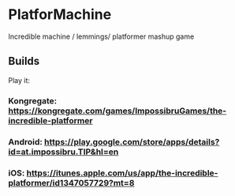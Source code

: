 # PlatforMachine
Incredible machine / lemmings/ platformer mashup game

## Builds

Play it:

### Kongregate: https://kongregate.com/games/ImpossibruGames/the-incredible-platformer
### Android: https://play.google.com/store/apps/details?id=at.impossibru.TIP&hl=en
### iOS: https://itunes.apple.com/us/app/the-incredible-platformer/id1347057729?mt=8
